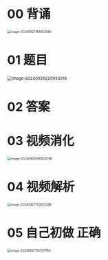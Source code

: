 # 00 背诵

<img src="https://cvp.oss-cn-shanghai.aliyuncs.com/202409271846634.png" alt="image-20240927184652580" style="zoom:50%;" />



# 01 题目

<img src="https://cvp.oss-cn-shanghai.aliyuncs.com/202409262209357.png" alt="image-20240926220930316" style="zoom: 67%;" />



# 02 答案



# 03 视频消化

<img src="https://cvp.oss-cn-shanghai.aliyuncs.com/202409280906887.png" alt="image-20240928090629786" style="zoom:50%;" />



# 04 视频解析

<img src="https://cvp.oss-cn-shanghai.aliyuncs.com/202409271704430.png" alt="image-20240927170403298" style="zoom:50%;" />



# 05 自己初做 正确

<img src="https://cvp.oss-cn-shanghai.aliyuncs.com/202409271147916.png" alt="image-20240927114737794" style="zoom:50%;" />
